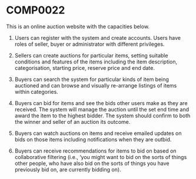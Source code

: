 # COMP0022
This is an online auction website with the capacities below.

1. Users can register with the system and create accounts.
   Users have roles of seller, buyer or administrator with different privileges.
   
2. Sellers can create auctions for particular items, setting suitable conditions and features of the items including the item description, categorisation, starting price, reserve price and end date.

3. Buyers can search the system for particular kinds of item being auctioned and can browse and visually re-arrange listings of items within categories.

4. Buyers can bid for items and see the bids other users make as they are received. The system will manage the auction until the set end time and award the item to the highest bidder. The system should confirm to both the winner and seller of an auction its outcome.

5. Buyers can watch auctions on items and receive emailed updates on bids on those items including notifications when they are outbid.

6. Buyers can receive recommendations for items to bid on based on collaborative filtering (i.e., ‘you might want to bid on the sorts of things other people, who have also bid on the sorts of things you have previously bid on, are currently bidding on).
